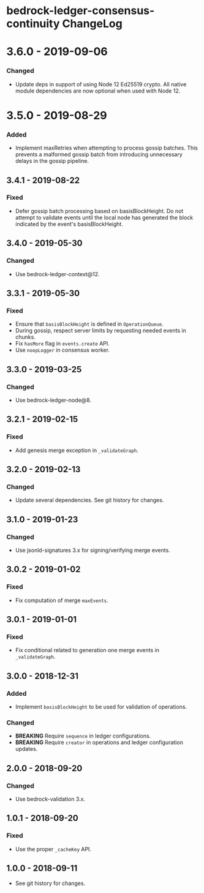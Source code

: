 # bedrock-ledger-consensus-continuity ChangeLog

# 3.6.0 - 2019-09-06

### Changed
- Update deps in support of using Node 12 Ed25519 crypto. All native module
  dependencies are now optional when used with Node 12.

# 3.5.0 - 2019-08-29

### Added
- Implement maxRetries when attempting to process gossip batches. This prevents
  a malformed gossip batch from introducing unnecessary delays in the gossip
  pipeline.

## 3.4.1 - 2019-08-22

### Fixed
- Defer gossip batch processing based on basisBlockHeight. Do not attempt to
  validate events until the local node has generated the block indicated by
  the event's basisBlockHeight.

## 3.4.0 - 2019-05-30

### Changed
- Use bedrock-ledger-context@12.

## 3.3.1 - 2019-05-30

### Fixed
- Ensure that `basisBlockHeight` is defined in `OperationQueue`.
- During gossip, respect server limits by requesting needed events in chunks.
- Fix `hasMore` flag in `events.create` API.
- Use `noopLogger` in consensus worker.


## 3.3.0 - 2019-03-25

### Changed
- Use bedrock-ledger-node@8.

## 3.2.1 - 2019-02-15

### Fixed
- Add genesis merge exception in `_validateGraph`.

## 3.2.0 - 2019-02-13

### Changed
- Update several dependencies. See git history for changes.


## 3.1.0 - 2019-01-23

### Changed
- Use jsonld-signatures 3.x for signing/verifying merge events.

## 3.0.2 - 2019-01-02

### Fixed
- Fix computation of merge `maxEvents`.

## 3.0.1 - 2019-01-01

### Fixed
- Fix conditional related to generation one merge events in `_validateGraph`.

## 3.0.0 - 2018-12-31

### Added
- Implement `basisBlockHeight` to be used for validation of operations.

### Changed
- **BREAKING** Require `sequence` in ledger configurations.
- **BREAKING** Require `creator` in operations and ledger configuration updates.

## 2.0.0 - 2018-09-20

### Changed
- Use bedrock-validation 3.x.

## 1.0.1 - 2018-09-20

### Fixed
- Use the proper `_cacheKey` API.

## 1.0.0 - 2018-09-11

- See git history for changes.
